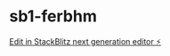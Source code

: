 # sb1-ferbhm

[Edit in StackBlitz next generation editor ⚡️](https://stackblitz.com/~/github.com/daregoodness1997/sb1-ferbhm)